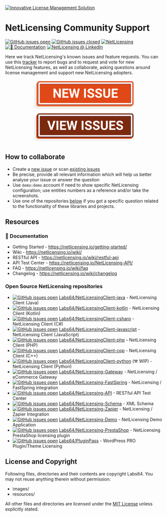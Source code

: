 <a href="https://netlicensing.io"><img src="https://netlicensing.io/img/netlicensing-stage-twitter.jpg" alt="Innovative License Management Solution"></a>

# NetLicensing Community Support

[![GitHub issues open](https://img.shields.io/github/issues/Labs64/NetLicensing-Community.svg)](https://github.com/Labs64/NetLicensing-Community/issues) 
[![GitHub issues closed](https://img.shields.io/github/issues-closed-raw/Labs64/NetLicensing-Community.svg)](https://github.com/Labs64/NetLicensing-Community/issues?q=is%3Aissue+is%3Aclosed)
[![NetLicensing](https://img.shields.io/badge/NetLicensing-IO-E14817.svg?logo=NetLicensing)](https://netlicensing.io)
[![📖 Documentation](https://img.shields.io/badge/📖%20Documentation-Wiki-AB6543.svg)](https://netlicensing.io/wiki/)
[![NetLicensing @ LinkedIn](https://img.shields.io/badge/NetLicensing-0077B5.svg?logo=LinkedIn)](https://www.linkedin.com/showcase/netlicensing)


Here we track NetLicensing's known issues and feature requests. You can use this [tracker](https://github.com/Labs64/NetLicensing-Community/issues) to report bugs and to request and vote for new NetLicensing features, as well as collaborate, asking questions around license management and support new NetLicensing adopters.

<p align="center">
<a href="https://github.com/orgs/Labs64/discussions/new/choose"><img src="https://raw.githubusercontent.com/Labs64/NetLicensing-Community/master/assets/nlic-new-issue.png" alt="NetLicensing Community Support - New Issue"></a>
<a href="https://github.com/orgs/Labs64/discussions?discussions_q="><img src="https://github.com/Labs64/NetLicensing-Community/blob/master/assets/nlic-view-issues.png" alt="NetLicensing Community Support - View Issues"></a>
</p>

## How to collaborate

- Create a [new issue](https://github.com/Labs64/NetLicensing-Community/issues/new/choose) or scan [existing issues](https://github.com/Labs64/NetLicensing-Community/issues?q=is%3Aissue+is%3Aclosed)
- Be precise, provide all relevant information which will help us better analyse your issue or answer the question
- Use `demo:demo` account if need to show specific NetLicensing configuration; use entities numbers as a reference and/or take the screenshots.
- Use one of the repositories [below](#open-source-netlicensing-repositories) if you got a specific question related to the functionality of these libraries and projects.


## Resources

### 📖 Documentation

- Getting Started - https://netlicensing.io/getting-started/
- Wiki - https://netlicensing.io/wiki/
- RESTful API - https://netlicensing.io/wiki/restful-api
- API Test Center - https://netlicensing.io/NetLicensing-API/
- FAQ - https://netlicensing.io/wiki/faq
- Changelog - https://netlicensing.io/wiki/changelog

### Open Source NetLicensing repositories
- [![GitHub issues open](https://img.shields.io/github/issues/Labs64/NetLicensingClient-java.svg)](https://github.com/Labs64/NetLicensingClient-java/issues) [Labs64/NetLicensingClient-java](https://github.com/Labs64/NetLicensingClient-java) - NetLicensing Client (Java)
- [![GitHub issues open](https://img.shields.io/github/issues/Labs64/NetLicensingClient-kotlin.svg)](https://github.com/Labs64/NetLicensingClient-kotlin/issues) [Labs64/NetLicensingClient-kotlin](https://github.com/Labs64/NetLicensingClient-kotlin) - NetLicensing Client (Kotlin)
- [![GitHub issues open](https://img.shields.io/github/issues/Labs64/NetLicensingClient-csharp.svg)](https://github.com/Labs64/NetLicensingClient-csharp/issues) [Labs64/NetLicensingClient-csharp](https://github.com/Labs64/NetLicensingClient-csharp) - NetLicensing Client (C#)
- [![GitHub issues open](https://img.shields.io/github/issues/Labs64/NetLicensingClient-javascript.svg)](https://github.com/Labs64/NetLicensingClient-javascript/issues) [Labs64/NetLicensingClient-javascript](https://github.com/Labs64/NetLicensingClient-javascript) - NetLicensing Client (JavaScript)
- [![GitHub issues open](https://img.shields.io/github/issues/Labs64/NetLicensingClient-php.svg)](https://github.com/Labs64/NetLicensingClient-php/issues) [Labs64/NetLicensingClient-php](https://github.com/Labs64/NetLicensingClient-php) - NetLicensing Client (PHP)
- [![GitHub issues open](https://img.shields.io/github/issues/Labs64/NetLicensingClient-cpp.svg)](https://github.com/Labs64/NetLicensingClient-cpp/issues) [Labs64/NetLicensingClient-cpp](https://github.com/Labs64/NetLicensingClient-cpp) - NetLicensing Client (C++)
- [![GitHub issues open](https://img.shields.io/github/issues/Labs64/NetLicensingClient-python.svg)](https://github.com/Labs64/NetLicensingClient-python/issues) [Labs64/NetLicensingClient-python](https://github.com/Labs64/NetLicensingClient-python) (⚒️ WIP) - NetLicensing Client (Python)
- [![GitHub issues open](https://img.shields.io/github/issues/Labs64/NetLicensing-Gateway.svg)](https://github.com/Labs64/NetLicensing-Gateway/issues) [Labs64/NetLicensing-Gateway](https://github.com/Labs64/NetLicensing-Gateway) - NetLicensing / eCommerce Gateway
- [![GitHub issues open](https://img.shields.io/github/issues/Labs64/NetLicensing-FastSpring.svg)](https://github.com/Labs64/NetLicensing-FastSpring/issues) [Labs64/NetLicensing-FastSpring](https://github.com/Labs64/NetLicensing-FastSpring) - NetLicensing / FastSpring integration
- [![GitHub issues open](https://img.shields.io/github/issues/Labs64/NetLicensing-API.svg)](https://github.com/Labs64/NetLicensing-API/issues) [Labs64/NetLicensing-API](https://github.com/Labs64/NetLicensing-API) - RESTful API Test Center
- [![GitHub issues open](https://img.shields.io/github/issues/Labs64/NetLicensing-Schema.svg)](https://github.com/Labs64/NetLicensing-Schema/issues) [Labs64/NetLicensing-Schema](https://github.com/Labs64/NetLicensing-Schema) - XML Schema
- [![GitHub issues open](https://img.shields.io/github/issues/Labs64/NetLicensing-Zapier.svg)](https://github.com/Labs64/NetLicensing-Zapier/issues) [Labs64/NetLicensing-Zapier](https://github.com/Labs64/NetLicensing-Zapier) - NetLicensing / Zapier Integration
- [![GitHub issues open](https://img.shields.io/github/issues/Labs64/NetLicensing-Demo.svg)](https://github.com/Labs64/NetLicensing-Demo/issues) [Labs64/NetLicensing-Demo](https://github.com/Labs64/NetLicensing-Demo) - NetLicensing Demo Application
- [![GitHub issues open](https://img.shields.io/github/issues/Labs64/NetLicensing-PrestaShop.svg)](https://github.com/Labs64/NetLicensing-PrestaShop/issues) [Labs64/NetLicensing-PrestaShop](https://github.com/Labs64/NetLicensing-PrestaShop) - NetLicensing PrestaShop licensing plugin
- [![GitHub issues open](https://img.shields.io/github/issues/Labs64/PluginPass.svg)](https://github.com/Labs64/PluginPass/issues) [Labs64/PluginPass](https://github.com/Labs64/PluginPass) - WordPress PRO Plugin/Theme Licensing


## License and Copyright

Following files, directories and their contents are copyright Labs64. You may not reuse anything therein without permission:

* images/
* resources/

All other files and directories are licensed under the [MIT License](LICENSE) unless explicitly stated.
